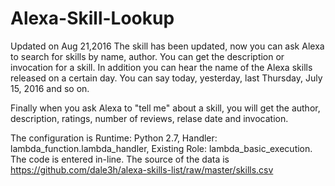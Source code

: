 # Alexa-Skill-Lookup

Updated on Aug 21,2016
The skill has been updated, now you can ask Alexa to search for skills by name, author. You can get the description or invocation for a skill. In addition you can hear the name of the Alexa skills released on a certain day. You can say today, yesterday, last Thursday, July 15, 2016 and so on.

Finally when you ask Alexa to "tell me" about a skill, you will get the author, description, ratings, number of reviews, relase date and invocation.

The configuration is Runtime: Python 2.7, Handler: lambda_function.lambda_handler, Existing Role: lambda_basic_execution.  The code is entered in-line. The source of the data is https://github.com/dale3h/alexa-skills-list/raw/master/skills.csv

